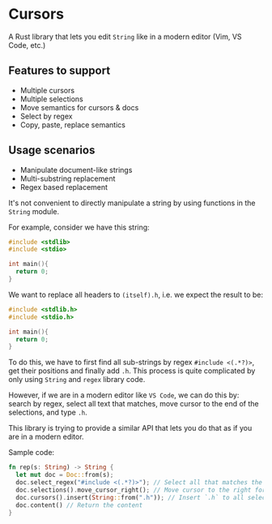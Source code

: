 # Cursors

A Rust library that lets you edit `String` like in a modern editor (Vim, VS Code, etc.)

## Features to support

- Multiple cursors
- Multiple selections
- Move semantics for cursors & docs
- Select by regex
- Copy, paste, replace semantics

## Usage scenarios

- Manipulate document-like strings
- Multi-substring replacement
- Regex based replacement

It's not convenient to directly manipulate a string by using functions in the `String` module.

For example, consider we have this string:

```c
#include <stdlib>
#include <stdio>

int main(){
  return 0;
}
```

We want to replace all headers to `(itself).h`, i.e. we expect the result to be:

```c
#include <stdlib.h>
#include <stdio.h>

int main(){
  return 0;
}
```

To do this, we have to first find all sub-strings by regex `#include <(.*?)>`, get their positions and finally add `.h`.
This process is quite complicated by only using `String` and `regex` library code.

However, if we are in a modern editor like `VS Code`, we can do this by: search by regex, select all text that matches, move cursor to the end of the selections, and type `.h`.

This library is trying to provide a similar API that lets you do that as if you are in a modern editor.

Sample code:

```rs
fn rep(s: String) -> String {
  let mut doc = Doc::from(s);
  doc.select_regex("#include <(.*?)>"); // Select all that matches the regex
  doc.selections().move_cursor_right(); // Move cursor to the right for each selection
  doc.cursors().insert(String::from(".h")); // Insert `.h` to all selections
  doc.content() // Return the content
}
```
